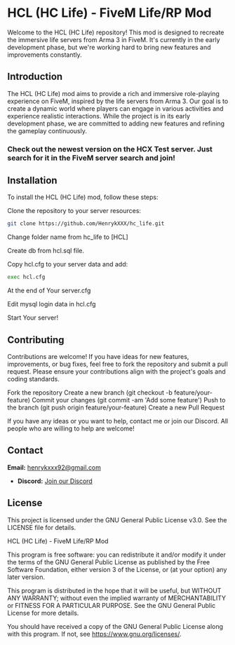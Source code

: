 # HCL (HC Life) - FiveM Life/RP Mod

Welcome to the HCL (HC Life) repository! This mod is designed to recreate the immersive life servers from Arma 3 in FiveM. It's currently in the early development phase, but we're working hard to bring new features and improvements constantly.

## Introduction

The HCL (HC Life) mod aims to provide a rich and immersive role-playing experience on FiveM, inspired by the life servers from Arma 3. Our goal is to create a dynamic world where players can engage in various activities and experience realistic interactions. While the project is in its early development phase, we are committed to adding new features and refining the gameplay continuously.

### Check out the newest version on the HCX Test server. Just search for it in the FiveM server search and join!

## Installation

To install the HCL (HC Life) mod, follow these steps:

Clone the repository to your server resources:

```bash
git clone https://github.com/HenrykXXX/hc_life.git
```

Change folder name from hc_life to [HCL]

Create db from hcl.sql file.

Copy hcl.cfg to your server data and add:

```bash
exec hcl.cfg
```

At the end of Your server.cfg

Edit mysql login data in hcl.cfg

Start Your server!

## Contributing

Contributions are welcome! If you have ideas for new features, improvements, or bug fixes, feel free to fork the repository and submit a pull request. Please ensure your contributions align with the project's goals and coding standards.

Fork the repository
Create a new branch (git checkout -b feature/your-feature)
Commit your changes (git commit -am 'Add some feature')
Push to the branch (git push origin feature/your-feature)
Create a new Pull Request

If you have any ideas or you want to help, contact me or join our Discord. All people who are willing to help are welcome!

## Contact

**Email:** henrykxxx92@gmail.com
- **Discord:** [Join our Discord](https://discord.gg/Gpcfpmy6)

## License

This project is licensed under the GNU General Public License v3.0. See the LICENSE file for details.

HCL (HC Life) - FiveM Life/RP Mod

This program is free software: you can redistribute it and/or modify
it under the terms of the GNU General Public License as published by
the Free Software Foundation, either version 3 of the License, or
(at your option) any later version.

This program is distributed in the hope that it will be useful,
but WITHOUT ANY WARRANTY; without even the implied warranty of
MERCHANTABILITY or FITNESS FOR A PARTICULAR PURPOSE. See the
GNU General Public License for more details.

You should have received a copy of the GNU General Public License
along with this program. If not, see <https://www.gnu.org/licenses/>.

